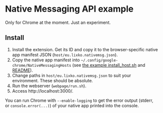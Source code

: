 # Native Messaging API example

Only for Chrome at the moment. Just an experiment. 

## Install
1. Install the extension. Get its ID and copy it to the browser-specific native app manifest JSON (`host/eu.lixko.nativemsg.json`).
2. Copy the native app manifest into `~/.config/google-chrome/NativeMessagingHosts` (see [the example install_host.sh](https://src.chromium.org/viewvc/chrome/trunk/src/chrome/common/extensions/docs/examples/api/nativeMessaging/host/install_host.sh?revision=250361) and [README](https://src.chromium.org/viewvc/chrome/trunk/src/chrome/common/extensions/docs/examples/api/nativeMessaging/README.txt)).
3. Change paths in `host/eu.lixko.nativemsg.json` to suit your environment. These should be absolute.
4. Run the webserver (`webpage/run.sh`).
5. Access http://localhost:3000/.

You can run Chrome with `--enable-logging` to get the error output (stderr, or `console.error(...)`) of your native app printed into the console.

